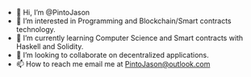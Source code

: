 - 👋 Hi, I’m @PintoJason
- 👀 I’m interested in Programming and Blockchain/Smart contracts technology. 
- 🌱 I’m currently learning Computer Science and Smart contracts with Haskell and Solidity.
- 💞️ I’m looking to collaborate on decentralized applications.
- 📫 How to reach me email me at PintoJason@outlook.com

<!---
PintoJason/PintoJason is a ✨ special ✨ repository because its `README.md` (this file) appears on your GitHub profile.
You can click the Preview link to take a look at your changes.
--->
